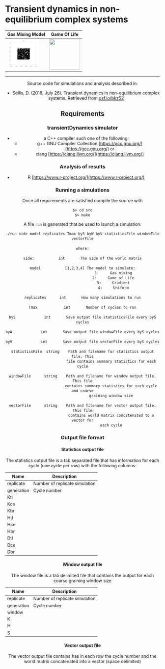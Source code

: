 # Transient dynamics in non-equilibrium complex systems


<center>
  
|Gas Mixing Model | Game Of Life |
|-----------------|--------------|
| <img src="ms/figs/GasMixingAnimation.gif" width="100" height="100" /> | <img src="ms/figs/GameOfLifeAnimation.gif" width="100" height="100" />

<hr>

Source code for simulations and analysis described in:
- Sellis, D. (2018, July 26). Transient dynamics in non-equilibrium complex systems. Retrieved from [osf.io/bkz52](osf.io/bkz52)

## Requirements

### transientDynamics simulator
- a C++ compiler such one of the following:
  - g++ GNU Compiler Collection [https://gcc.gnu.org/](https://gcc.gnu.org/) or
  - clang [https://clang.llvm.org/](https://clang.llvm.org/)

### Analysis of results
- R [https://www.r-project.org/](https://www.r-project.org/)

### Running a simulations

Once all requirements are satisfied compile the source with

```
$> cd src
$> make
```

A file `run` is generated that be used to launch a simulation:

```
./run side model replicates Tmax byS byW byV statisticsFile windowFile vectorFile

where:

side:           int       The side of the world matrix

model           [1,2,3,4] The model to simulate:
                            1:     Gas mixing
                            2:     Game of Life
                            3:     Gradient
                            4:     Uniform

replicates      int       How many simulations to run

Tmax            int       Number of cycles to run

byS             int       Save output file statisticsFile every byS cycles

byW             int       Save output file windowFile every byS cycles

byV             int       Save output file vectorFile every byS cycles

statisticsFile  string    Path and filename for statistics output file. This
                          file contains summary statistics for each cycle

windowFile      string    Path and filename for window output file. This file
                          contains summary statistics for each cycle and coarse
                          graining window size

vectorFile      string    Path and filename for vector output file. This file
                          contains world matrix concatenated to a vector for
                          each cycle
```

### Output file format

#### Statistics output file

The statistics output file is a tab separated file that has information for each cycle (one cycle per row)
with the following columns:

|Name      | Description                    |
|----------|--------------------------------|
|replicate | Number of replicate simulation |
|generation| Cycle number                   |
|Ktl       |                                |
|Kce       |                                |
|Kbr       |                                |
|Htl       |                                |
|Hce       |                                |
|Hbr       |                                |
|Dtl       |                                |
|Dce       |                                |
|Dbr       |                                |

#### Window output file
The window file is a tab delimited file that contains the output for each coarse graining window size

|Name      | Description                    |
|----------|--------------------------------|
|replicate | Number of replicate simulation |
|generation| Cycle number                   |
|window    |                                |
|K         |                                |
|H         |                                |
|S         |                                |

#### Vector output file
The vector output file contains has in each row the cycle number and the world matrix concatenated into a vector (space delimited)
